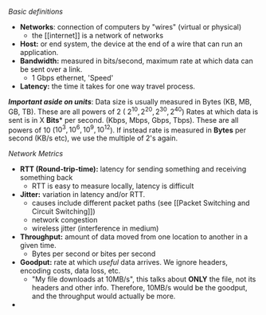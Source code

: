 *Basic definitions*
- **Networks**: connection of computers by "wires" (virtual or physical)
	- the [[internet]] is a network of networks
- **Host:** or end system, the device at the end of a wire that can run an application.
- **Bandwidth:** measured in bits/second, maximum rate at which data can be sent over a link.
	- 1 Gbps ethernet, 'Speed'
- **Latency:** the time it takes for one way travel process.

***Important aside on units***:
Data size is usually measured in Bytes (KB, MB, GB, TB). These are all powers of 2 ( $2^{10}, 2^{20}, 2^{30}, 2^{40})$
Rates at which data is sent is in X **Bits*** per second. (Kbps, Mbps, Gbps, Tbps). These are all powers of 10 ($10^3, 10^6, 10^9, 10^{12}$). If instead rate is measured in **Bytes** per second (KB/s etc), we use the multiple of 2's again.

*Network Metrics*
- **RTT (Round-trip-time):** latency for sending something and receiving something back
	- RTT is easy to measure locally, latency is difficult
- **Jitter:** variation in latency and/or RTT.
	- causes include different packet paths (see [[Packet Switching and Circuit Switching]])
	- network congestion
	- wireless jitter (interference in medium)
- **Throughput:** amount of data moved from one location to another in a given time.
	- Bytes per second or bites per second
- **Goodput:** rate at which *useful* data arrives. We ignore headers, encoding costs, data loss, etc.
	- "My file downloads at 10MB/s", this talks about **ONLY** the file, not its headers and other info. Therefore, 10MB/s would be the goodput, and the throughput would actually be more.
- 